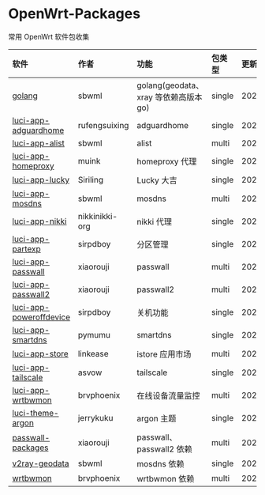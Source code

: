 # OpenWrt-Packages
常用 OpenWrt 软件包收集

|软件|作者|功能|包类型|更新日期|
|:-|:-|:-|:-|:-|
|[golang](https://github.com/sbwml/packages_lang_golang)|sbwml|golang(geodata、xray 等依赖高版本 go)|single|20250606|
|[luci-app-adguardhome](https://github.com/rufengsuixing/luci-app-adguardhome)|rufengsuixing|adguardhome|single|20200113|
|[luci-app-alist](https://github.com/sbwml/luci-app-alist)|sbwml|alist|multi|20250528|
|[luci-app-homeproxy](https://github.com/muink/luci-app-homeproxy)|muink|homeproxy 代理|single|20240830|
|[luci-app-lucky](https://github.com/sirpdboy/luci-app-lucky)|Siriling|Lucky 大吉|single|20250612|
|[luci-app-mosdns](https://github.com/sbwml/luci-app-mosdns)|sbwml|mosdns|multi|20250704|
|[luci-app-nikki](https://github.com/nikkinikki-org/OpenWrt-nikki)|nikkinikki-org|nikki 代理|single|20250705|
|[luci-app-partexp](https://github.com/sirpdboy/luci-app-partexp)|sirpdboy|分区管理|single|20250612|
|[luci-app-passwall](https://github.com/xiaorouji/openwrt-passwall)|xiaorouji|passwall|multi|20250705|
|[luci-app-passwall2](https://github.com/xiaorouji/openwrt-passwall2)|xiaorouji|passwall2|multi|20250621|
|[luci-app-poweroffdevice](https://github.com/sirpdboy/luci-app-poweroffdevice)|sirpdboy|关机功能|single|20250514|
|[luci-app-smartdns](https://github.com/pymumu/luci-app-smartdns)|pymumu|smartdns|single|20250705|
|[luci-app-store](https://github.com/linkease/istore)|linkease|istore 应用市场|multi|20250625|
|[luci-app-tailscale](https://github.com/asvow/luci-app-tailscale)|asvow|tailscale|single|20250509|
|[luci-app-wrtbwmon](https://github.com/brvphoenix/luci-app-wrtbwmon)|brvphoenix|在线设备流量监控|multi|20240217|
|[luci-theme-argon](https://github.com/jerrykuku/luci-theme-argon)|jerrykuku|argon 主题|single|20250603|
|[passwall-packages](https://github.com/xiaorouji/openwrt-passwall-packages)|xiaorouji|passwall、passwall2 依赖|multi|20250705|
|[v2ray-geodata](https://github.com/sbwml/v2ray-geodata)|sbwml|mosdns 依赖|single|20250125|
|[wrtbwmon](https://github.com/brvphoenix/wrtbwmon)|brvphoenix|wrtbwmon 依赖|multi|20201201|
